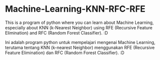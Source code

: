 # Machine-Learning-KNN-RFC-RFE

This is a program of python where you can learn about Machine Learning, especially about KNN (k-Nearest Neighbor) using RFE (Recursive Feature Elimination) and RFC (Random Forest Classifier). :D

Ini adalah program python untuk mempelajari mengenai Machine Learning, terutama tentang KNN (k-nearest Neighbor) menggunakan RFE (Recursive Feature Elimination) dan RFC (Random Forest Classifier). :D
